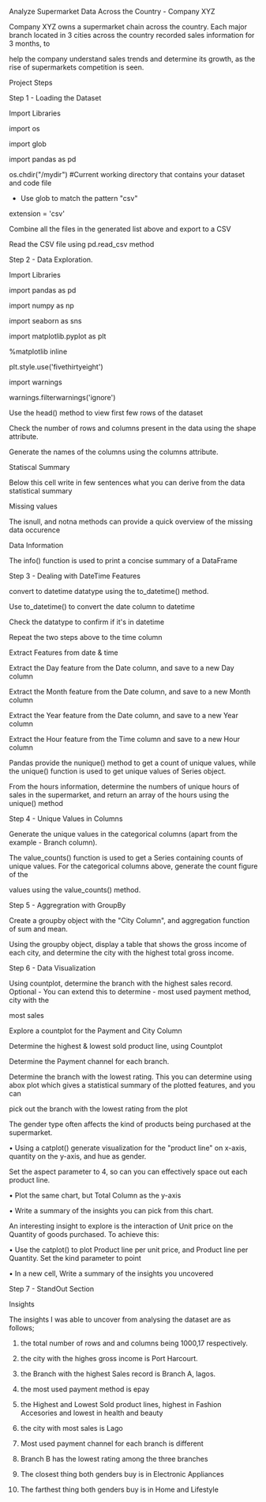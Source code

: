 Analyze Supermarket Data Across the Country - Company XYZ

Company XYZ owns a supermarket chain across the country. Each major branch located in 3 cities across the country recorded sales information for 3 months, to 

help the company understand sales trends and determine its growth, as the rise of supermarkets competition is seen.

Project Steps

Step 1 - Loading the Dataset

Import Libraries

import os

import glob

import pandas as pd

os.chdir("/mydir") #Current working directory that contains your dataset and code file

- Use glob to match the pattern "csv"

extension = 'csv'

Combine all the files in the generated list above and export to a CSV

Read the CSV file using pd.read_csv method

Step 2 - Data Exploration.

Import Libraries

import pandas as pd

import numpy as np

import seaborn as sns

import matplotlib.pyplot as plt

%matplotlib inline

plt.style.use('fivethirtyeight')  

import warnings

warnings.filterwarnings('ignore')

Use the head() method to view first few rows of the dataset

Check the number of rows and columns present in the data using the shape attribute.

Generate the names of the columns using the columns attribute.

Statiscal Summary

Below this cell write in few sentences what you can derive from the data statistical summary

Missing values

The isnull, and notna methods can provide a quick overview of the missing data occurence

Data Information

The info() function is used to print a concise summary of a DataFrame

Step 3 - Dealing with DateTime Features

convert to datetime datatype using the to_datetime() method. 

Use to_datetime() to convert the date column to datetime

Check the datatype to confirm if it's in datetime

Repeat the two steps above to the time column

Extract Features from date & time

Extract the Day feature from the Date column, and save to a new Day column

Extract the Month feature from the Date column, and save to a new Month column

Extract the Year feature from the Date column, and save to a new Year column

Extract the Hour feature from the Time column and save to a new Hour column

Pandas provide the nunique() method to get a count of unique values, while the unique() function is used to get unique values of Series object.

From the hours information, determine the numbers of unique hours of sales in the supermarket, and return an array of the hours using the unique() method

Step 4 - Unique Values in Columns

Generate the unique values in the categorical columns (apart from the example - Branch column).

The value_counts() function is used to get a Series containing counts of unique values. For the categorical columns above, generate the count figure of the 

values using the value_counts() method.

Step 5 - Aggregration with GroupBy

Create a groupby object with the "City Column", and aggregation function of sum and mean.

Using the groupby object, display a table that shows the gross income of each city, and determine the city with the highest total gross income.

Step 6 - Data Visualization

Using countplot, determine the branch with the highest sales record. Optional - You can extend this to determine - most used payment method, city with the 

most sales

Explore a countplot for the Payment and City Column

Determine the highest & lowest sold product line, using Countplot

Determine the Payment channel for each branch.

Determine the branch with the lowest rating. This you can determine using abox plot which gives a statistical summary of the plotted features, and you can 

pick out the branch with the lowest rating from the plot

The gender type often affects the kind of products being purchased at the supermarket.

•	Using a catplot() generate visualization for the "product line" on x-axis, quantity on the y-axis, and hue as gender. 

Set the aspect parameter to 4, so can you can effectively space out each product line.

•	Plot the same chart, but Total Column as the y-axis

•	Write a summary of the insights you can pick from this chart.

An interesting insight to explore is the interaction of Unit price on the Quantity of goods purchased. To achieve this:

•	Use the catplot() to plot Product line per unit price, and Product line per Quantity. Set the kind parameter to point 


•	In a new cell, Write a summary of the insights you uncovered

Step 7 - StandOut Section

Insights

The insights I was able to uncover from analysing the dataset are as follows;

1.	the total number of rows and and columns being 1000,17 respectively.

2.	the city with the highes gross income is Port Harcourt.

3.	the Branch with the highest Sales record is Branch A, lagos.

4.	the most used payment method is epay

5.	the Highest and Lowest Sold product lines, highest in Fashion Accesories and lowest in health and beauty

6.	the city with most sales is Lago

7.	Most used payment channel for each branch is different

8.	Branch B has the lowest rating among the three branches

9.	The closest thing both genders buy is in Electronic Appliances

10.	The farthest thing both genders buy is in Home and Lifestyle



